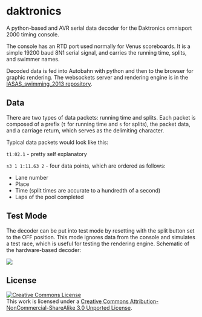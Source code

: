 daktronics
==========

A python-based and AVR serial data decoder for the Daktronics omnisport 2000 timing console.

The console has an RTD port used normally for Venus scoreboards. It is a simple 19200 baud 8N1 serial signal, and carries the running time, splits, and swimmer names.

Decoded data is fed into Autobahn with python and then to the browser for graphic rendering. The websockets server and rendering engine is in the [IASAS_swimming_2013 repository](https://github.com/xyk2/IASAS_swimming_2013).

Data
-----------
There are two types of data packets: running time and splits. Each packet is composed of a prefix (`t` for running time and `s` for splits), the packet data, and a carriage return, which serves as the delimiting character. 

Typical data packets would look like this:

`t1:02.1` - pretty self explanatory

`s3 1 1:11.63 2` - four data points, which are ordered as follows:

* Lane number
* Place
* Time (split times are accurate to a hundredth of a second)
* Laps of the pool completed


Test Mode
----------
The decoder can be put into test mode by resetting with the split button set to the OFF position. This mode ignores data from the console and simulates a test race, which is useful for testing the rendering engine. 
Schematic of the hardware-based decoder:

<!-- <img src='https://raw.github.com/xyk2/daktronics/master/img/back_panel.png'/>
<img src='https://raw.github.com/xyk2/daktronics/master/img/decoder_schematic.png'/>
<img src='https://raw.github.com/xyk2/daktronics/master/img/graphic_sample.png'/> -->
<img src='https://raw.github.com/xyk2/daktronics/master/img/readme.png'/>



License
-
<a rel="license" href="http://creativecommons.org/licenses/by-nc-sa/3.0/deed.en_US"><img alt="Creative Commons License" style="border-width:0;" src="https://raw.github.com/xyk2/daktronics/master/img/cc_a_nc_sa.png" /></a><br />This work is licensed under a <a rel="license" href="http://creativecommons.org/licenses/by-nc-sa/3.0/deed.en_US">Creative Commons Attribution-NonCommercial-ShareAlike 3.0 Unported License</a>.
